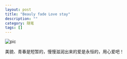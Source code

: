```yaml
---
layout: post
title: "Beauly fade Love stay"
description: ""
category: 随笔
tags: []
---
```



![pic](/images/bueatyFadeLoveStay.JPG "bueatyFadeLoveStay")

美貌、青春是短暂的，慢慢滋润出来的爱是永恒的，用心爱吧！
